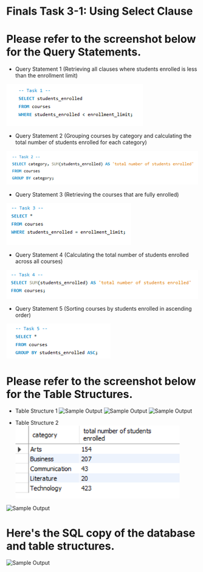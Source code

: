 # Finals Task 3-1: Using Select Clause
# Please refer to the screenshot below for the Query Statements.

- Query Statement 1 (Retrieving all clauses where students enrolled is less than the enrollment limit)
  
![Sample Output](images/task1.PNG)

- Query Statement 2 (Grouping courses by category and calculating the total number of students enrolled for each category)
  
![Sample Output](images/task2.PNG)

- Query Statement 3 (Retrieving the courses that are fully enrolled)
  
![Sample Output](images/task3.PNG)

- Query Statement 4 (Calculating the total number of students enrolled across all courses)
  
![Sample Output](images/task4.PNG)

- Query Statement 5 (Sorting courses by students enrolled in ascending order)
  
![Sample Output](images/task5.PNG)

# Please refer to the screenshot below for the Table Structures.

- Table Structure 1
![Sample Output](images/table(1.1).png)
![Sample Output](images/table(1.2).png)
![Sample Output](images/table(1.3).png)

- Table Structure 2
![Sample Output](images/table(2).png)

![Sample Output](images/table(3.1).png)


# Here's the SQL copy of the database and table structures.
  
![Sample Output](images/SQLcode.jpg)
